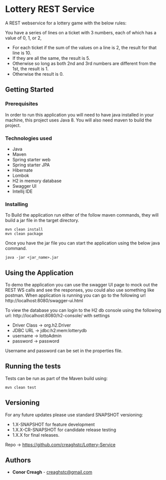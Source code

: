 # Lottery REST Service

A REST webservice for a lottery game with the below rules:

You have a series of lines on a ticket with 3 numbers, each of which has a value of 0, 1, or
2, 

- For each ticket if the sum of the values on a line is 2, the result for that line is 10.
- If they are all the same, the result is 5.
- Otherwise so long as both 2nd and 3rd numbers are different from the 1st, the result is 1.
- Otherwise the result is 0.

## Getting Started


### Prerequisites

In order to run this application you will need to have java installed in your machine, this project uses Java 8.
You will also need maven to build the project.

### Technologies used

- Java 
- Maven
- Spring starter web
- Spring starter JPA
- Hibernate
- Lombok
- H2 in memory database
- Swagger UI
- Intellij IDE

### Installing
To Build the application run either of the follow maven commands, they will build a jar file in the target directory.

```
mvn clean install
mvn clean package
```

Once you have the jar file you can start the application using the below java command.

```
java -jar <jar_name>.jar
```


## Using the Application

To demo the application you can use the swagger UI page to mock out the REST WS calls and see the responses, you could also use something like postman. When application is running
you can go to the following url http://localhost:8080/swagger-ui.html 

To view the database you can login to the H2 db console using the following url: http://localhost:8080/h2-console/ with settings
- Driver Class -> org.h2.Driver
- JDBC URL -> jdbc:h2:mem:lotterydb
- username -> lottoAdmin
- password -> password

Username and password can be set in the properties file.



## Running the tests

Tests can be run as part of the Maven build using:

```
mvn clean test
```


## Versioning

For any future updates please use standard SNAPSHOT versioning:
 - 1.X-SNAPSHOT for feature development 
 - 1.X.X-CR-SNAPSHOT for candidate release testing
 - 1.X.X for final releases.
 
 Repo -> https://github.com/creaghstc/Lottery-Service
## Authors

* **Conor Creagh**  - creaghstc@gmail.com


